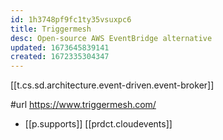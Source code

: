 ```yaml
---
id: 1h3748pf9fc1ty35vsuxpc6
title: Triggermesh
desc: Open-source AWS EventBridge alternative
updated: 1673645839141
created: 1672335304347
---
```


[[t.cs.sd.architecture.event-driven.event-broker]]

#url https://www.triggermesh.com/

- [[p.supports]] [[prdct.cloudevents]]